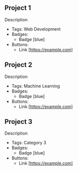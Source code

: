 ## Project 1
Description
- Tags: Web Development
- Badges:
  - Badge [blue]
- Buttons:
  - Link [https://example.com]

## Project 2
Description
- Tags: Machine Learning
- Badges:
  - Badge [blue]
- Buttons:
  - Link [https://example.com]

## Project 3
Description
- Tags: Category 3
- Badges:
  - Badge [blue]
- Buttons:
  - Link [https://example.com]
